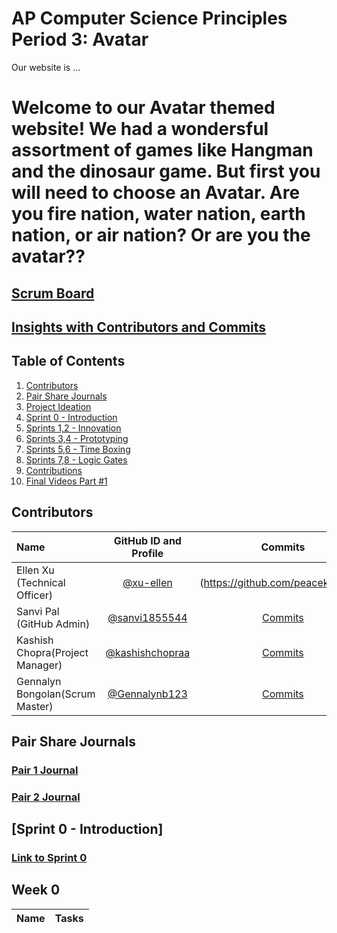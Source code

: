 # AP Computer Science Principles Period 3: Avatar
Our website is ...
# Welcome to our Avatar themed website! We had a wondersful assortment of games like Hangman and the dinosaur game. But first you will need to choose an Avatar. Are you fire nation, water nation, earth nation, or air nation? Or are you the avatar??
## [Scrum Board]()
## [Insights with Contributors and Commits]()
## Table of Contents
1. [Contributors]()
2. [Pair Share Journals]()
3. [Project Ideation]()
4. [Sprint 0 - Introduction]()
5. [Sprints 1,2 - Innovation]()
6. [Sprints 3,4 - Prototyping]()
7. [Sprints 5,6 - Time Boxing]()
9. [Sprints 7,8 - Logic Gates]()
10. [Contributions]()
11. [Final Videos Part #1]()
## Contributors
| Name | GitHub ID and Profile | Commits |
|:-----|:----------------------:|:-------:|
| Ellen Xu (Technical Officer)| [@xu-ellen](https://github.com/xu-ellen) | (https://github.com/peacekeeper6)| [Commits]() 
| Sanvi Pal (GitHub Admin)| [@sanvi1855544](https://github.com/sanvi1855544)| [Commits]()
| Kashish Chopra(Project Manager) | [@kashishchopraa](https://github.com/kashishchopraa) |[Commits]()
| Gennalyn Bongolan(Scrum Master)| [@Gennalynb123](https://github.com/Gennalynb123) |[Commits]()

## Pair Share Journals
### [Pair 1 Journal]()
### [Pair 2 Journal]()



## [Sprint 0 - Introduction]
### [Link to Sprint 0]()


## Week 0
| Name | Tasks |
|:-----|:-----:|

